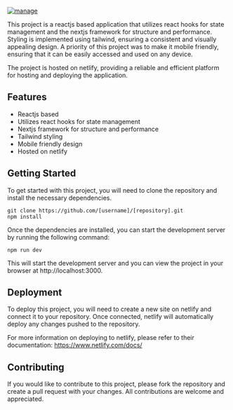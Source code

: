 [![manage](https://user-images.githubusercontent.com/95954371/209279312-2005e86b-6f93-4c2a-aad5-8d42ee0743b0.png)](https://adiemanage.netlify.app)


This project is a reactjs based application that utilizes react hooks for state management and the nextjs framework for structure and performance. Styling is implemented using tailwind, ensuring a consistent and visually appealing design. A priority of this project was to make it mobile friendly, ensuring that it can be easily accessed and used on any device.

The project is hosted on netlify, providing a reliable and efficient platform for hosting and deploying the application.

## Features

- Reactjs based
- Utilizes react hooks for state management
- Nextjs framework for structure and performance
- Tailwind styling
- Mobile friendly design
- Hosted on netlify

## Getting Started

To get started with this project, you will need to clone the repository and install the necessary dependencies.

```
git clone https://github.com/[username]/[repository].git
npm install
```

Once the dependencies are installed, you can start the development server by running the following command:

```
npm run dev
```

This will start the development server and you can view the project in your browser at http://localhost:3000.

## Deployment

To deploy this project, you will need to create a new site on netlify and connect it to your repository. Once connected, netlify will automatically deploy any changes pushed to the repository.

For more information on deploying to netlify, please refer to their documentation: https://www.netlify.com/docs/

## Contributing

If you would like to contribute to this project, please fork the repository and create a pull request with your changes. All contributions are welcome and appreciated.
